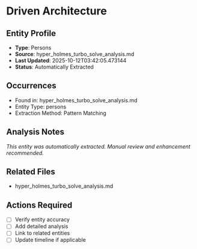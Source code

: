 # Driven Architecture

## Entity Profile
- **Type**: Persons
- **Source**: hyper_holmes_turbo_solve_analysis.md
- **Last Updated**: 2025-10-12T03:42:05.473144
- **Status**: Automatically Extracted

## Occurrences
- Found in: hyper_holmes_turbo_solve_analysis.md
- Entity Type: persons
- Extraction Method: Pattern Matching

## Analysis Notes
*This entity was automatically extracted. Manual review and enhancement recommended.*

## Related Files
- hyper_holmes_turbo_solve_analysis.md

## Actions Required
- [ ] Verify entity accuracy
- [ ] Add detailed analysis
- [ ] Link to related entities
- [ ] Update timeline if applicable
